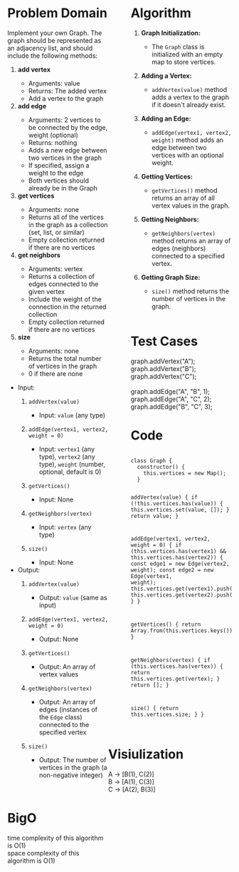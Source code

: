 <div style="float: left; width: 45%;">
<h1> Problem Domain </h1>
<p> 
Implement your own Graph. The graph should be represented as an adjacency list, and should include the following methods:
<ol>
<li><strong>add vertex</strong></li>
<ul>
<li>Arguments: value</li>
<li>Returns: The added vertex</li>
<li>Add a vertex to the graph</li>
</ul>
<li><strong>add edge</strong></li>
<ul>
<li>Arguments: 2 vertices to be connected by the edge, weight (optional)</li>
<li>Returns: nothing</li>
<li>Adds a new edge between two vertices in the graph</li>
<li>If specified, assign a weight to the edge</li>
<li>Both vertices should already be in the Graph</li>
</ul>
<li><strong>get vertices</strong></li>
<ul>
<li>Arguments: none</li>
<li>Returns all of the vertices in the graph as a collection (set, list, or similar)</li>
<li>Empty collection returned if there are no vertices</li>
</ul>
<li><strong>get neighbors</strong></li>
<ul>
<li>Arguments: vertex</li>
<li>Returns a collection of edges connected to the given vertex</li>
<li>Include the weight of the connection in the returned collection</li>
<li>Empty collection returned if there are no vertices</li>
</ul>
<li><strong>size</strong></li>
<ul>
<li>Arguments: none</li>
<li>Returns the total number of vertices in the graph</li>
<li>0 if there are none</li>
</ul>
</ol>
</p>
<ul> <li>Input: 

1. `addVertex(value)`
   - Input: `value` (any type)


2. `addEdge(vertex1, vertex2, weight = 0)`
   - Input: `vertex1` (any type), `vertex2` (any type), `weight` (number, optional, default is 0)


3. `getVertices()`
   - Input: None


4. `getNeighbors(vertex)`
   - Input: `vertex` (any type)


5. `size()`
   - Input: None

</li>
<li> Output: 

1. `addVertex(value)`
   - Output: `value` (same as input)


2. `addEdge(vertex1, vertex2, weight = 0)`
   - Output: None


3. `getVertices()`
   - Output: An array of vertex values


4. `getNeighbors(vertex)`
   - Output: An array of edges (instances of the `Edge` class) connected to the specified vertex


5. `size()`
   - Output: The number of vertices in the graph (a non-negative integer)
</li>

 </ul> </div>

<div style="float: right; width: 45%;">
<h1> Algorithm </h1>

1. **Graph Initialization:**
   - The `Graph` class is initialized with an empty map to store vertices.

2. **Adding a Vertex:**
   - `addVertex(value)` method adds a vertex to the graph if it doesn't already exist.

3. **Adding an Edge:**
   - `addEdge(vertex1, vertex2, weight)` method adds an edge between two vertices with an optional weight.

4. **Getting Vertices:**
   - `getVertices()` method returns an array of all vertex values in the graph.

5. **Getting Neighbors:**
   - `getNeighbors(vertex)` method returns an array of edges (neighbors) connected to a specified vertex.

6. **Getting Graph Size:**
   - `size()` method returns the number of vertices in the graph.


</div>
<div style="float: right; width: 45%;">
<h1> Test Cases </h1>
graph.addVertex("A");</br>
graph.addVertex("B");</br>
graph.addVertex("C");</br>
</br>
graph.addEdge("A", "B", 1);</br>
graph.addEdge("A", "C", 2);</br>
graph.addEdge("B", "C", 3);</br>

</div>

<div style="float: right; width: 45%;">
<h1> Code </h1>
 <pre><code>
class Graph {
  constructor() {
    this.vertices = new Map();
  }

  addVertex(value) {
    if (!this.vertices.has(value)) {
      this.vertices.set(value, []);
    }
    return value;
  }

  addEdge(vertex1, vertex2, weight = 0) {
    if (this.vertices.has(vertex1) && this.vertices.has(vertex2)) {
      const edge1 = new Edge(vertex2, weight);
      const edge2 = new Edge(vertex1, weight);
      this.vertices.get(vertex1).push(edge1);
      this.vertices.get(vertex2).push(edge2);
    }
  }

  getVertices() {
    return Array.from(this.vertices.keys());
  }

  getNeighbors(vertex) {
    if (this.vertices.has(vertex)) {
      return this.vertices.get(vertex);
    }
    return [];
  }

  size() {
    return this.vertices.size;
  }
}
 </pre></code>
</div>

<div style="float: left; width: 45%;">
<h1> Visiulization </h1>
A -> [B(1), C(2)]</br>
B -> [A(1), C(3)]</br>
C -> [A(2), B(3)]
</div>


<div style="float: left; width: 45%;">
<h1> BigO </h1>
 time complexity of this algorithm is O(1) </br>
 space complexity of this algorithm is O(1)
</div>